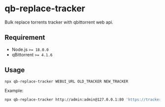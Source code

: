 # qb-replace-tracker

Bulk replace torrents tracker with qbittorrent web api.
## Requirement

* Node.js `>= 18.0.0`
* qBittorrent `>= 4.1.6`

## Usage

```bash
npx qb-replace-tracker WEBUI_URL OLD_TRACKER NEW_TRACKER
```

Example:

```bash
npx qb-replace-tracker http://admin:admin@127.0.0.1:80 'https://tracker.OLD_DOMAIN.com/announce?passkey=OLD_PASS_KEY' 'https://tracker.NEW_DOMAIN.com/announce?passkey=NEW_PASS_KEY'
```
